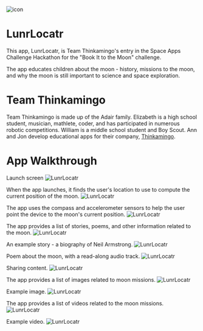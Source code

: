 ![icon](https://raw.githubusercontent.com/jon-adair/book-it/master/lune/app-icon3-152.png)

# LunrLocatr
This app, LunrLocatr, is Team Thinkamingo's entry in the Space Apps Challenge Hackathon for the "Book It to the Moon" challenge. 

The app educates children about the moon - history, missions to the moon, and why the moon is still important to science and space exploration.

# Team Thinkamingo

Team Thinkamingo is made up of the Adair family. Elizabeth is a high school student, musician, mathlete, coder, and has participated in numerous robotic competitions. William is a middle school student and Boy Scout. Ann and Jon develop educational apps for their company, [Thinkamingo](http://thinkamingo.com). 

# App Walkthrough

Launch screen
![LunrLocatr](https://raw.githubusercontent.com/jon-adair/book-it/master/screenshots/Simulator%20Screen%20Shot%20Apr%2024%2C%202016%2C%209.25.35%20AM.png)

When the app launches, it finds the user's location to use to compute the current position of the moon.
![LunrLocatr](https://raw.githubusercontent.com/jon-adair/book-it/master/screenshots/Simulator%20Screen%20Shot%20Apr%2024%2C%202016%2C%209.17.39%20AM.png)

The app uses the compass and accelerometer sensors to help the user point the device to the moon's current position.
![LunrLocatr](https://raw.githubusercontent.com/jon-adair/book-it/master/screenshots/Screen%20Shot%202016-04-24%20at%209.15.08%20AM.png)

The app provides a list of stories, poems, and other information related to the moon.
![LunrLocatr](https://raw.githubusercontent.com/jon-adair/book-it/master/screenshots/Simulator%20Screen%20Shot%20Apr%2024%2C%202016%2C%209.16.01%20AM.png)

An example story - a biography of Neil Armstrong. 
![LunrLocatr](https://raw.githubusercontent.com/jon-adair/book-it/master/screenshots/Simulator%20Screen%20Shot%20Apr%2024%2C%202016%2C%208.31.09%20AM.png)

Poem about the moon, with a read-along audio track.
![LunrLocatr](https://raw.githubusercontent.com/jon-adair/book-it/master/screenshots/Simulator%20Screen%20Shot%20Apr%2024%2C%202016%2C%208.51.27%20AM.png)

Sharing content.
![LunrLocatr](https://raw.githubusercontent.com/jon-adair/book-it/master/screenshots/Simulator%20Screen%20Shot%20Apr%2024%2C%202016%2C%209.16.10%20AM.png)

The app provides a list of images related to moon missions.
![LunrLocatr](https://raw.githubusercontent.com/jon-adair/book-it/master/screenshots/Simulator%20Screen%20Shot%20Apr%2024%2C%202016%2C%208.20.46%20AM.png)

Example image.
![LunrLocatr](https://raw.githubusercontent.com/jon-adair/book-it/master/screenshots/Simulator%20Screen%20Shot%20Apr%2024%2C%202016%2C%208.21.23%20AM.png)

The app provides a list of videos related to the moon missions.
![LunrLocatr](https://raw.githubusercontent.com/jon-adair/book-it/master/screenshots/Simulator%20Screen%20Shot%20Apr%2024%2C%202016%2C%208.22.01%20AM.png)

Example video.
![LunrLocatr](https://raw.githubusercontent.com/jon-adair/book-it/master/screenshots/Simulator%20Screen%20Shot%20Apr%2024%2C%202016%2C%208.24.10%20AM.png)



